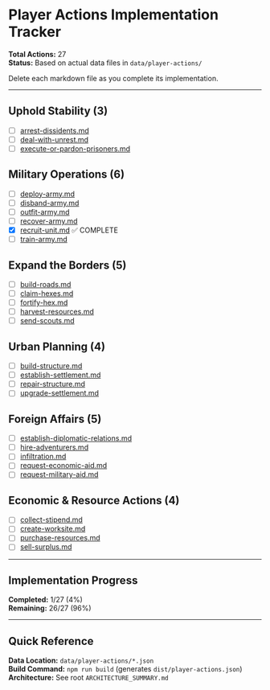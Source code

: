 # Player Actions Implementation Tracker

**Total Actions:** 27  
**Status:** Based on actual data files in `data/player-actions/`

Delete each markdown file as you complete its implementation.

---

## Uphold Stability (3)

- [ ] [arrest-dissidents.md](uphold-stability/arrest-dissidents.md)
- [ ] [deal-with-unrest.md](uphold-stability/deal-with-unrest.md)
- [ ] [execute-or-pardon-prisoners.md](uphold-stability/execute-or-pardon-prisoners.md)

## Military Operations (6)

- [ ] [deploy-army.md](military-operations/deploy-army.md)
- [ ] [disband-army.md](military-operations/disband-army.md)
- [ ] [outfit-army.md](military-operations/outfit-army.md)
- [ ] [recover-army.md](military-operations/recover-army.md)
- [x] [recruit-unit.md](military-operations/recruit-unit.md) ✅ COMPLETE
- [ ] [train-army.md](military-operations/train-army.md)

## Expand the Borders (5)

- [ ] [build-roads.md](expand-borders/build-roads.md)
- [ ] [claim-hexes.md](expand-borders/claim-hexes.md)
- [ ] [fortify-hex.md](expand-borders/fortify-hex.md)
- [ ] [harvest-resources.md](expand-borders/harvest-resources.md)
- [ ] [send-scouts.md](expand-borders/send-scouts.md)

## Urban Planning (4)

- [ ] [build-structure.md](urban-planning/build-structure.md)
- [ ] [establish-settlement.md](urban-planning/establish-settlement.md)
- [ ] [repair-structure.md](urban-planning/repair-structure.md)
- [ ] [upgrade-settlement.md](urban-planning/upgrade-settlement.md)

## Foreign Affairs (5)

- [ ] [establish-diplomatic-relations.md](foreign-affairs/establish-diplomatic-relations.md)
- [ ] [hire-adventurers.md](foreign-affairs/hire-adventurers.md)
- [ ] [infiltration.md](foreign-affairs/infiltration.md)
- [ ] [request-economic-aid.md](foreign-affairs/request-economic-aid.md)
- [ ] [request-military-aid.md](foreign-affairs/request-military-aid.md)

## Economic & Resource Actions (4)

- [ ] [collect-stipend.md](economic-resources/collect-stipend.md)
- [ ] [create-worksite.md](economic-resources/create-worksite.md)
- [ ] [purchase-resources.md](economic-resources/purchase-resources.md)
- [ ] [sell-surplus.md](economic-resources/sell-surplus.md)

---

## Implementation Progress

**Completed:** 1/27 (4%)  
**Remaining:** 26/27 (96%)

---

## Quick Reference

**Data Location:** `data/player-actions/*.json`  
**Build Command:** `npm run build` (generates `dist/player-actions.json`)  
**Architecture:** See root `ARCHITECTURE_SUMMARY.md`
